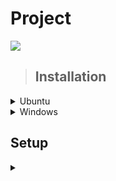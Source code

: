 Project
=========
![](https://circleci.com/gh/GameVsPlayer/Project.svg?style=shield)

> ## Installation
  <details>
    <summary>Ubuntu</summary>   
    <ul>
    <li>bash git clone https://github.com/GameVsPlayer/Project</li>
    <li>cd GameVsPlayer/Project</li>
    <li>curl -o- https://raw.githubusercontent.com/nvm-sh/nvm/v0.35.3/install.sh | bash</li>
    <li>echo 'source $NVM_DIR/nvm.sh' >> $BASH_ENV</li>
    <li>nvm install 14.7 && nvm use 14.7</li>
    <li>npm -g install typescript</li>
    <li>wget https://packages.microsoft.com/config/ubuntu/16.04/packages-microsoft-prod.deb -O packages-microsoft-prod.deb && sudo dpkg -i packages-microsoft-prod.deb</li>
    <li>sudo apt-get update && sudo apt-get install -y apt-transport-https && sudo apt-get update && sudo apt-get install -y dotnet-sdk-3.1</li>
    <li>npm i --prefix bot && npm i</li>
    <li>tsc -p bot/tsconfig.json</li>
    <li>npm i --prefix backend</li>
    <li>tsc -p backend/tsconfig.json</li>
    <li>npm i --prefix frontend</li>
    <li>npm run build --prefix frontend</li>
    </ul>
    </details>
    <details>
    <summary>Windows</summary>   
    <ul>
    <li> <a href="https://github.com/GameVsPlayer/Project/archive/master.zip">Download from github</a> </li>
    <li> unzip and enter the Project directory</li>
    <li> <a href="https://nodejs.org/en/"> install node </a></li>
    <li> npm -g install typescript</li>
    <li> <a href="https://dotnet.microsoft.com/download/dotnet-core/thank-you/runtime-aspnetcore-3.1.7-windows-x64-installer"> install .net core</a></li>
    <li> npm i --prefix bot && npm i</li>
    <li> tsc -p bot/tsconfig.json</li>
    <li> npm i --prefix backend</li>
    <li> tsc -p backend/tsconfig.json</li>
    <li> npm i --prefix frontend</li>
    <li> npm run build --prefix frontend</li>
    </ul>
    </details>

## Setup
<details>
<summary></summary>
    <ul>
    <li> open the bot directory rename the example.env to just .env </li>
    <li> fill in the settings</li>
    <details>
    <summary>points explained in the order of the .env file</summary>
    <ul>
    <li><a href="https://osu.ppy.sh/p/api/">osuAPI</a></li>
    <li><a href="https://dev.twitch.tv/docs/authentication#registration">Twitch ID</a></li>
    <li><a href="https://discord.com/developers/applications">create a new application go to bot and copy token</a></li>
    <li>Discord ID of the owner</li>
    <li>Discord ID of the bot</li>
    <li><a href="https://console.cloud.google.com/marketplace/product/google/youtube.googleapis.com?q=youtube%20data%20api%20v3/">Youtube API key</a></li>
    <li>ID of the owners server</li>
    <li><a href="https://developer.climacell.co/">climacell</a></li>
    <li><a href="https://opencagedata.com//">opencagedata api key</a></li>
    <li>mongodb uri</li>
    <li>the default prefix for the bot</li>
    <li>hex color code for the bot</li>
    <li><a href="https://osu.ppy.sh/p/api/">TwitchAuth</a></li>
    </details>
    </ul>
    